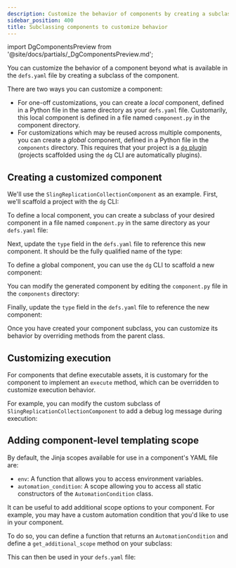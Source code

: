 ```yaml
---
description: Customize the behavior of components by creating a subclass of the component.
sidebar_position: 400
title: Subclassing components to customize behavior
---
```


import DgComponentsPreview from '@site/docs/partials/\_DgComponentsPreview.md';

<DgComponentsPreview />

You can customize the behavior of a component beyond what is available in the `defs.yaml` file by creating a subclass of the component.

There are two ways you can customize a component:

- For one-off customizations, you can create a _local_ component, defined in a Python file in the same directory as your `defs.yaml` file. Customarily, this local component is defined in a file named `component.py` in the component directory.
- For customizations which may be reused across multiple components, you can create a _global_ component, defined in a Python file in the `components` directory. This requires that your project is a [`dg` plugin](./creating-dg-plugin) (projects scaffolded using the `dg` CLI are automatically plugins).

## Creating a customized component

We'll use the `SlingReplicationCollectionComponent` as an example. First, we'll scaffold a project with the `dg` CLI:

<CliInvocationExample path="docs_snippets/docs_snippets/guides/components/customizing-existing-component/1-scaffold-project.txt" />
<CliInvocationExample path="docs_snippets/docs_snippets/guides/components/customizing-existing-component/2-tree.txt" />

<Tabs>
<TabItem value="local" label="Local component">

To define a local component, you can create a subclass of your desired component in a file named `component.py` in the same directory as your `defs.yaml` file:

<CodeExample
  path="docs_snippets/docs_snippets/guides/components/customizing-existing-component/local/3-component.py"
  language="python"
  title="my_project/defs/my_sling_sync/component.py"
/>

Next, update the `type` field in the `defs.yaml` file to reference this new component. It should be the fully qualified name of the type:

<CodeExample
  path="docs_snippets/docs_snippets/guides/components/customizing-existing-component/local/5-defs.yaml"
  language="yaml"
  title="my_project/defs/my_sling_sync/defs.yaml"
/>

<CliInvocationExample path="docs_snippets/docs_snippets/guides/components/customizing-existing-component/local/4-tree.txt" />
</TabItem>
<TabItem value="global" label="Global component">

To define a global component, you can use the `dg` CLI to scaffold a new component:

<CliInvocationExample path="docs_snippets/docs_snippets/guides/components/customizing-existing-component/global/3-scaffold-component.txt" />

<CliInvocationExample path="docs_snippets/docs_snippets/guides/components/customizing-existing-component/global/5-tree.txt" />

You can modify the generated component by editing the `component.py` file in the `components` directory:

<CodeExample
  path="docs_snippets/docs_snippets/guides/components/customizing-existing-component/global/4-component.py"
  language="python"
  title="my_project/components/custom_sling_replication_component.py"
/>

Finally, update the `type` field in the `defs.yaml` file to reference the new component:

<CodeExample path="docs_snippets/docs_snippets/guides/components/customizing-existing-component/global/6-defs.yaml" language="yaml" title="my_project/defs/my_sling_sync/defs.yaml" />
</TabItem>
</Tabs>

Once you have created your component subclass, you can customize its behavior by overriding methods from the parent class.

## Customizing execution

For components that define executable assets, it is customary for the component to implement an `execute` method, which can be overridden to customize execution behavior.

For example, you can modify the custom subclass of `SlingReplicationCollectionComponent` to add a debug log message during execution:

<CodeExample
  path="docs_snippets/docs_snippets/guides/components/customizing-existing-component/7-component.py"
  language="python"
/>

## Adding component-level templating scope

By default, the Jinja scopes available for use in a component's YAML file are:

- `env`: A function that allows you to access environment variables.
- `automation_condition`: A scope allowing you to access all static constructors of the `AutomationCondition` class.

It can be useful to add additional scope options to your component. For example, you may have a custom automation condition that you'd like to use in your component.

To do so, you can define a function that returns an `AutomationCondition` and define a `get_additional_scope` method on your subclass:

<CodeExample
  path="docs_snippets/docs_snippets/guides/components/customizing-existing-component/8-component.py"
  language="python"
/>

This can then be used in your `defs.yaml` file:

<Tabs>
  <TabItem value="local" label="Local component">
    <CodeExample
      path="docs_snippets/docs_snippets/guides/components/customizing-existing-component/local/9-defs.yaml"
      language="yaml"
    />
  </TabItem>
  <TabItem value="global" label="Global component">
    <CodeExample
      path="docs_snippets/docs_snippets/guides/components/customizing-existing-component/global/9-defs.yaml"
      language="yaml"
    />
  </TabItem>
</Tabs>
